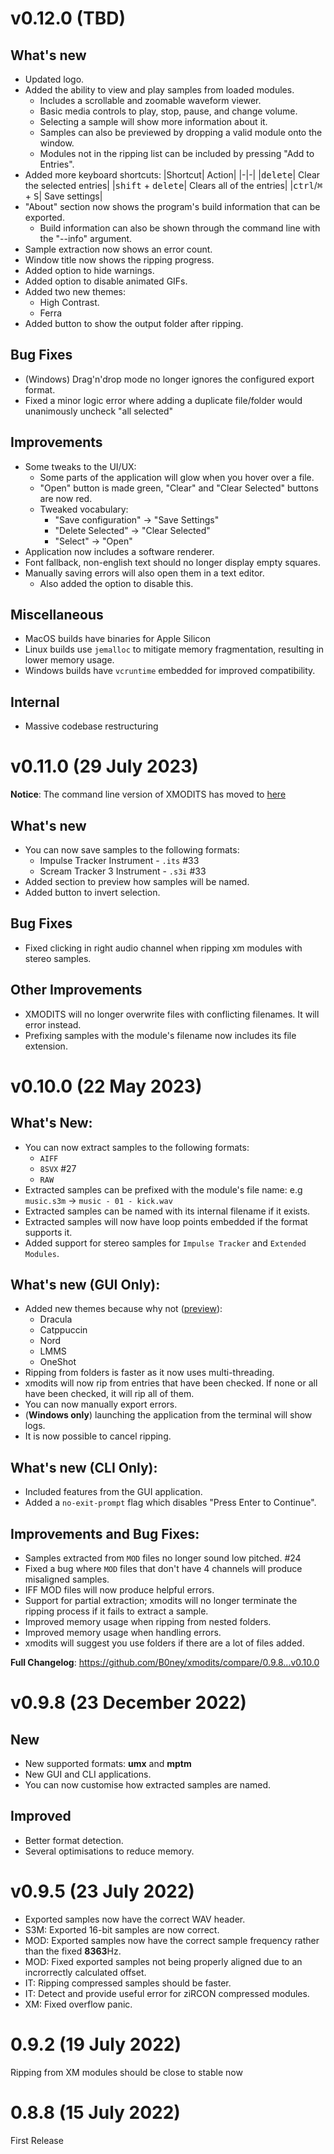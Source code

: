 # v0.12.0 (TBD)

## What's new
* Updated logo.
* Added the ability to view and play samples from loaded modules.
  * Includes a scrollable and zoomable waveform viewer.
  * Basic media controls to play, stop, pause, and change volume.
  * Selecting a sample will show more information about it.
  * Samples can also be previewed by dropping a valid module onto the window.
  * Modules not in the ripping list can be included by pressing "Add to Entries".
* Added more keyboard shortcuts:
  |Shortcut| Action|
  |-|-|
  |<kbd>delete</kbd>| Clear the selected entries|
  |<kbd>shift</kbd> + <kbd>delete</kbd>| Clears all of the entries|
  |<kbd>ctrl</kbd>/<kbd>⌘</kbd> + <kbd>S</kbd>| Save settings|
* "About" section now shows the program's build information that can be exported.
  * Build information can also be shown through the command line with the "--info" argument.
* Sample extraction now shows an error count.
* Window title now shows the ripping progress.
* Added option to hide warnings.
* Added option to disable animated GIFs.
* Added two new themes:
  * High Contrast.
  * Ferra
* Added button to show the output folder after ripping.

## Bug Fixes
* (Windows) Drag'n'drop mode no longer ignores the configured export format.
* Fixed a minor logic error where adding a duplicate file/folder would unanimously uncheck "all selected"

## Improvements
* Some tweaks to the UI/UX:
  * Some parts of the application will glow when you hover over a file.
  * "Open" button is made green, "Clear" and "Clear Selected" buttons are now red.
  * Tweaked vocabulary: 
    * "Save configuration" -> "Save Settings"
    * "Delete Selected" -> "Clear Selected"
    * "Select" -> "Open"
* Application now includes a software renderer.
* Font fallback, non-english text should no longer display empty squares.
* Manually saving errors will also open them in a text editor.
  * Also added the option to disable this.

## Miscellaneous
* MacOS builds have binaries for Apple Silicon
* Linux builds use ``jemalloc`` to mitigate memory fragmentation, resulting in lower memory usage.
* Windows builds have ``vcruntime`` embedded for improved compatibility.

## Internal
* Massive codebase restructuring

# v0.11.0 (29 July 2023)

**Notice**: The command line version of XMODITS has moved to [here](https://github.com/B0ney/xmodits-cli)

## What's new
* You can now save samples to the following formats:
    *  Impulse Tracker Instrument - ``.its`` #33 
    * Scream Tracker 3 Instrument - ``.s3i`` #33 
* Added section to preview how samples will be named.
* Added button to invert selection.

## Bug Fixes
* Fixed clicking in right audio channel when ripping xm modules with stereo samples.

## Other Improvements
* XMODITS will no longer overwrite files with conflicting filenames. It will error instead.
* Prefixing samples with the module's filename now includes its file extension.

# v0.10.0 (22 May 2023)

## What's New:
* You can now extract samples to the following formats:
  * ``AIFF``
  * ``8SVX`` #27 
  * ``RAW``
* Extracted samples can be prefixed with the module's file name:
  e.g ``music.s3m`` -> ``music - 01 - kick.wav``
* Extracted samples can be named with its internal filename if it exists.
* Extracted samples will now have loop points embedded if the format supports it.
* Added support for stereo samples for ``Impulse Tracker`` and ``Extended Modules``.

## What's new (GUI Only):
* Added new themes because why not ([preview](https://github.com/B0ney/xmodits/tree/v0.10.0-rc1/screenshots)):
  * Dracula
  * Catppuccin
  * Nord
  * LMMS
  * OneShot
* Ripping from folders is faster as it now uses multi-threading.
* xmodits will now rip from entries that have been checked. If none or all have been checked, it will rip all of them.
* You can now manually export errors.
* (**Windows only**) launching the application from the terminal will show logs.
* It is now possible to cancel ripping.

## What's new (CLI Only):
* Included features from the GUI application.
* Added a ``no-exit-prompt`` flag which disables "Press Enter to Continue".

## Improvements and Bug Fixes:
* Samples extracted from ``MOD`` files no longer sound low pitched. #24
* Fixed a bug where ``MOD`` files that don't have 4 channels will produce misaligned samples.
* IFF MOD files will now produce  helpful errors.
* Support for partial extraction; xmodits will no longer terminate the ripping process if it fails to extract a sample.
* Improved memory usage when ripping from nested folders.
* Improved memory usage when handling errors.
* xmodits will suggest you use folders if there are a lot of files added.

**Full Changelog**: https://github.com/B0ney/xmodits/compare/0.9.8...v0.10.0

# v0.9.8 (23 December 2022)

## New
* New supported formats: **umx** and **mptm**
* New GUI and CLI applications.
* You can now customise how extracted samples are named.

## Improved
* Better format detection.
* Several optimisations to reduce memory.

# v0.9.5 (23 July 2022)

* Exported samples now have the correct WAV header.
* S3M: Exported 16-bit samples are now correct.
* MOD: Exported samples now have the correct sample frequency rather than the fixed **8363**Hz.
* MOD: Fixed exported samples not being properly aligned due to an incrorrectly calculated offset.
* IT: Ripping compressed samples should be faster.
* IT: Detect and provide useful error for ziRCON compressed modules. 
* XM: Fixed overflow panic. 

# 0.9.2 (19 July 2022)
Ripping from XM modules should be close to stable now

# 0.8.8 (15 July 2022)
First Release